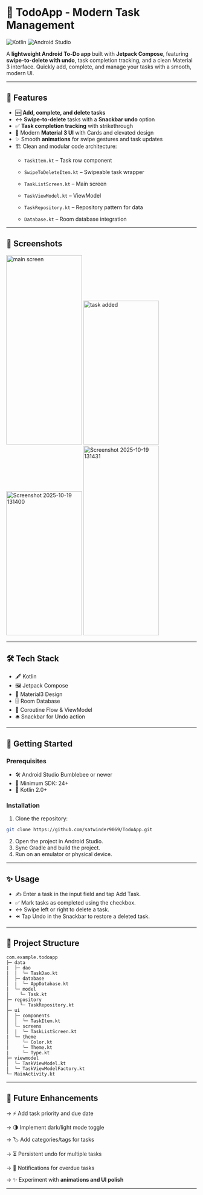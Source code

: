 # 📝 TodoApp - Modern Task Management

![Kotlin](https://img.shields.io/badge/Kotlin-2.0-blue.svg)
![Android Studio](https://img.shields.io/badge/Android_Studio-Meerkat_Feature_Drop-brightgreen.svg)

A **lightweight Android To-Do app** built with **Jetpack Compose**, featuring **swipe-to-delete with undo**, task completion tracking, and a clean Material 3 interface. Quickly add, complete, and manage your tasks with a smooth, modern UI.

---

## 📌 Features

- 🆕 **Add, complete, and delete tasks**  
- ↔️ **Swipe-to-delete** tasks with a **Snackbar undo** option  
- ✅ **Task completion tracking** with strikethrough  
- 🎨 Modern **Material 3 UI** with Cards and elevated design  
- ✨ Smooth **animations** for swipe gestures and task updates  
- 🏗️ Clean and modular code architecture:
  - `TaskItem.kt` – Task row component  
  - `SwipeToDeleteItem.kt` – Swipeable task wrapper  
  - `TaskListScreen.kt` – Main screen  
  - `TaskViewModel.kt` – ViewModel 

  - `TaskRepository.kt` – Repository pattern for data  
  - `Database.kt` – Room database integration  

---

## 📸 Screenshots

<img width="200" height="500" alt="main screen" src="https://github.com/user-attachments/assets/17cfb924-5522-4f86-a88c-53c6dcb9d106" />

<img width="200" height="380" alt="task added" src="https://github.com/user-attachments/assets/8d63ca46-9085-480d-be67-49a8a801bb56" />

<img width="200" height="380" alt="Screenshot 2025-10-19 131400" src="https://github.com/user-attachments/assets/ad76fef3-8836-4b8f-bfe1-d49cf90d730f" />

<img width="200" height="500" alt="Screenshot 2025-10-19 131431" src="https://github.com/user-attachments/assets/2b290205-e520-4c55-9930-8feff96b1884" />

---

## 🛠️ Tech Stack

- 🖋️ Kotlin  
- 🖼️ Jetpack Compose  
- 🎨 Material3 Design  
- 🗄️ Room Database  
- 🔄 Coroutine Flow & ViewModel  
- 🛎️ Snackbar for Undo action  

---

## 🚀 Getting Started

### Prerequisites

- 🛠️ Android Studio Bumblebee or newer  
- 📱 Minimum SDK: 24+  
- 📝 Kotlin 2.0+  

### Installation

1. Clone the repository:
```bash
git clone https://github.com/satwinder9069/TodoApp.git
```
2. Open the project in Android Studio.
3. Sync Gradle and build the project.
4. Run on an emulator or physical device.

---

## ✨ Usage
- ✍️ Enter a task in the input field and tap Add Task.
- ✅ Mark tasks as completed using the checkbox.
- ↔️ Swipe left or right to delete a task.
- ⏪ Tap Undo in the Snackbar to restore a deleted task.

---
## 📂 Project Structure
```
com.example.todoapp
├─ data
|  ├─ dao
|  |  └─ TaskDao.kt
│  ├─ database
│  |  └─ AppDatabase.kt
|  └─ model
│    └─ Task.kt
├─ repository
│    └─ TaskRepository.kt
├─ ui
│  ├─ components
│  │  └─ TaskItem.kt
│  └─ screens
│  |  └─ TaskListScreen.kt
|  └─ theme
│     └─ Color.kt
|     └─ Theme.kt
|     └─ Type.kt
├─ viewmodel
│  └─ TaskViewModel.kt
|  └─ TaskViewModelFactory.kt
└─ MainActivity.kt
```

---
## 🔮 Future Enhancements
  -> ⚡ Add task priority and due date
  
  -> 🌗 Implement dark/light mode toggle
  
  -> 🏷️ Add categories/tags for tasks
  
  -> ⏳ Persistent undo for multiple tasks
  
  -> 🔔 Notifications for overdue tasks
  
  -> ✨ Experiment with **animations and UI polish**
  
 ---
  
